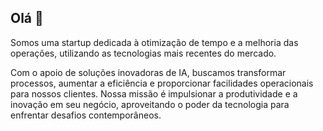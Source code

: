 ## Olá 🦎

Somos uma startup dedicada à otimização de tempo e a melhoria das operações, utilizando as tecnologias mais recentes do mercado.

Com o apoio de soluções inovadoras de IA, buscamos transformar processos, aumentar a eficiência e proporcionar facilidades operacionais para nossos clientes. Nossa missão é impulsionar a produtividade e a inovação em seu negócio, aproveitando o poder da tecnologia para enfrentar desafios contemporâneos.
